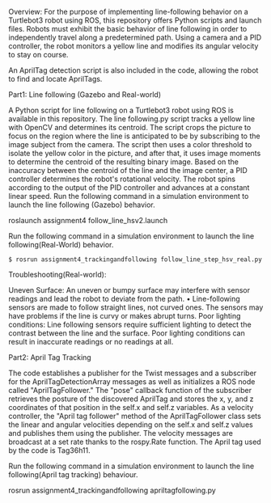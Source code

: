 Overview:
For the purpose of implementing line-following behavior on a Turtlebot3 robot using ROS, this repository offers Python scripts and launch files. Robots must exhibit the basic behavior of line following in order to independently travel along a predetermined path. Using a camera and a PID controller, the robot monitors a yellow line and modifies its angular velocity to stay on course.

 An AprilTag detection script is also included in the code, allowing the robot to find and locate AprilTags. 

Part1: Line following (Gazebo and Real-world)

A Python script for line following on a Turtlebot3 robot using ROS is available in this repository. The line following.py script tracks a yellow line with OpenCV and determines its centroid. The script crops the picture to focus on the region where the line is anticipated to be by subscribing to the image subject from the camera. The script then uses a color threshold to isolate the yellow color in the picture, and after that, it uses image moments to determine the centroid of the resulting binary image. Based on the inaccuracy between the centroid of the line and the image center, a PID controller determines the robot's rotational velocity. The robot spins according to the output of the PID controller and advances at a constant linear speed.
 Run the following command in a simulation environment to launch the line following (Gazebo) behavior.

roslaunch assignment4 follow_line_hsv2.launch

Run the following command in a simulation environment to launch the line following(Real-World) behavior.  

    $ rosrun assignment4_trackingandfollowing follow_line_step_hsv_real.py

Troubleshooting(Real-world):

Uneven Surface: An uneven or bumpy surface may interfere with sensor readings and lead the robot to deviate from the path.
    • Line-following sensors are made to follow straight lines, not curved ones. The sensors may have problems if the line is curvy or makes abrupt turns.
Poor lighting conditions: Line following sensors require sufficient lighting to detect the contrast between the line and the surface. Poor lighting conditions can result in inaccurate readings or no readings at all.



Part2: April Tag Tracking

The code establishes a publisher for the Twist messages and a subscriber for the AprilTagDetectionArray messages as well as initializes a ROS node called "AprilTagFollower." The "pose" callback function of the subscriber retrieves the posture of the discovered AprilTag and stores the x, y, and z coordinates of that position in the self.x and self.z variables. As a velocity controller, the "April tag follower" method of the AprilTagFollower class sets the linear and angular velocities depending on the self.x and self.z values and publishes them using the publisher. The velocity messages are broadcast at a set rate thanks to the rospy.Rate function. The April tag used by the code is Tag36h11.

Run the following command in a simulation environment to launch the line following(April tag tracking) behaviour.  

rosrun assignment4_trackingandfollowing apriltagfollowing.py

